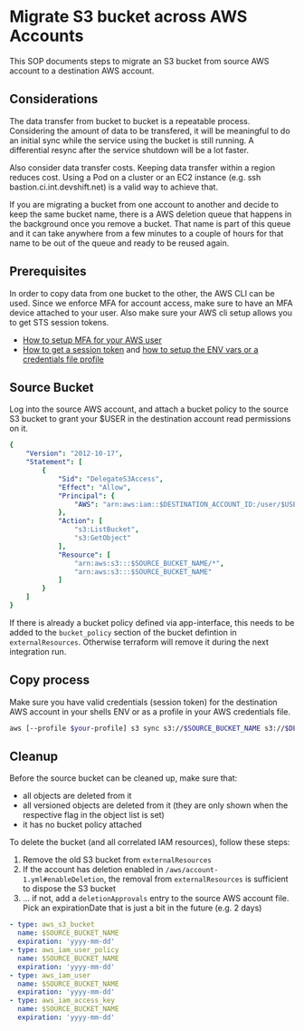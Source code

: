 # Migrate S3 bucket across AWS Accounts

This SOP documents steps to migrate an S3 bucket from source AWS account to a destination AWS account.

## Considerations
The data transfer from bucket to bucket is a repeatable process. Considering the amount of data to be transfered, it will be meaningful to do an initial sync while the service using the bucket is still running. A differential resync after the service shutdown will be a lot faster.

Also consider data transfer costs. Keeping data transfer within a region reduces cost. Using a Pod on a cluster or an EC2 instance (e.g. ssh bastion.ci.int.devshift.net) is a valid way to achieve that.

If you are migrating a bucket from one account to another and decide to keep the same bucket name, there is a AWS deletion queue that happens in the background once you remove a bucket. That name is part of this queue and it can take anywhere from a few minutes to a couple of hours for that name to be out of the queue and ready to be reused again.

## Prerequisites
In order to copy data from one bucket to the other, the AWS CLI can be used. Since we enforce MFA for account access, make sure to have an MFA device attached to your user.
Also make sure your AWS cli setup allows you to get STS session tokens.

* [How to setup MFA for your AWS user](https://docs.aws.amazon.com/IAM/latest/UserGuide/id_credentials_mfa_enable_virtual.html#enable-virt-mfa-for-iam-user)
* [How to get a session token](https://docs.aws.amazon.com/cli/latest/reference/sts/get-session-token.html) and [how to setup the ENV vars or a credentials file profile](https://docs.aws.amazon.com/cli/latest/topic/config-vars.html?highlight=aws_session_token#credentials)

## Source Bucket

Log into the source AWS account, and attach a bucket policy to the source S3 bucket to grant your $USER in the destination account read permissions on it.

```yaml
{
    "Version": "2012-10-17",
    "Statement": [
        {
            "Sid": "DelegateS3Access",
            "Effect": "Allow",
            "Principal": {
                "AWS": "arn:aws:iam::$DESTINATION_ACCOUNT_ID:/user/$USER"
            },
            "Action": [
                "s3:ListBucket",
                "s3:GetObject"
            ],
            "Resource": [
                "arn:aws:s3:::$SOURCE_BUCKET_NAME/*",
                "arn:aws:s3:::$SOURCE_BUCKET_NAME"
            ]
        }
    ]
}
```

If there is already a bucket policy defined via app-interface, this needs to be added to the `bucket_policy` section of the bucket defintion in `externalResources`. Otherwise terraform will remove it during the next integration run.

## Copy process
Make sure you have valid credentials (session token) for the destination AWS account in your shells ENV or as a profile in your AWS credentials file.

```bash
aws [--profile $your-profile] s3 sync s3://$SOURCE_BUCKET_NAME s3://$DESTINATION_BUCKET_NAME
```

## Cleanup

Before the source bucket can be cleaned up, make sure that:
* all objects are deleted from it
* all versioned objects are deleted from it (they are only shown when the respective flag in the object list is set)
* it has no bucket policy attached

To delete the bucket (and all correlated IAM resources), follow these steps:

1. Remove the old S3 bucket from `externalResources`
1. If the account has deletion enabled in `/aws/account-1.yml#enableDeletion`, the removal from `externalResources` is sufficient to dispose the S3 bucket
1. ... if not, add a `deletionApprovals` entry to the source AWS account file. Pick an expirationDate that is just a bit in the future (e.g. 2 days)

```yaml
- type: aws_s3_bucket
  name: $SOURCE_BUCKET_NAME
  expiration: 'yyyy-mm-dd'
- type: aws_iam_user_policy
  name: $SOURCE_BUCKET_NAME
  expiration: 'yyyy-mm-dd'
- type: aws_iam_user
  name: $SOURCE_BUCKET_NAME
  expiration: 'yyyy-mm-dd'
- type: aws_iam_access_key
  name: $SOURCE_BUCKET_NAME
  expiration: 'yyyy-mm-dd'
```
